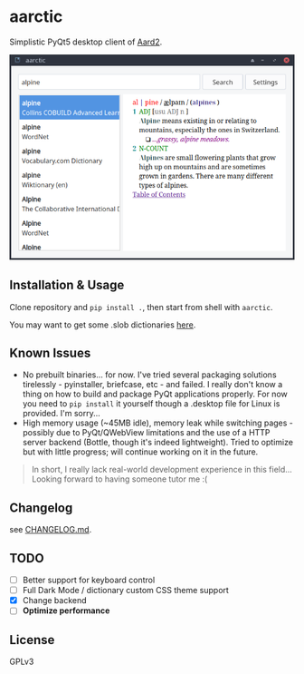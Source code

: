 # aarctic

Simplistic PyQt5 desktop client of [Aard2](https://aarddict.org). 

![](screenshot.png)

## Installation & Usage
Clone repository and `pip install .`, then start from shell with  `aarctic`.

You may want to get some .slob dictionaries [here](https://github.com/itkach/slob/wiki/Dictionaries).

## Known Issues
- No prebuilt binaries... for now. I've tried several packaging solutions tirelessly - pyinstaller, briefcase, etc - and failed. I really don't know a thing on how to build and package PyQt applications properly. For now you need to `pip install` it yourself though a .desktop file for Linux is provided. I'm sorry...
- High memory usage (~45MB idle), memory leak while switching pages - possibly due to PyQt/QWebView limitations and the use of a HTTP server backend (Bottle, though it's indeed lightweight). Tried to optimize but with little progress; will continue working on it in the future.

> In short, I really lack real-world development experience in this field... Looking forward to having someone tutor me :(
## Changelog
see [CHANGELOG.md](CHANGELOG.md).

## TODO
- [ ] Better support for keyboard control
- [ ] Full Dark Mode / dictionary custom CSS theme support
- [x] Change backend
- [ ] **Optimize performance**

## License 
GPLv3
